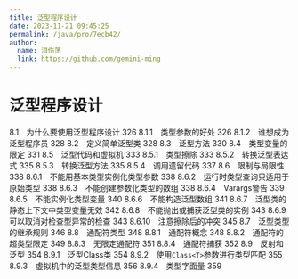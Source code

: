 ```yaml
---
title: 泛型程序设计
date: 2023-11-21 09:45:25
permalink: /java/pro/7ecb42/
author: 
  name: 泪伤荡
  link: https://github.com/gemini-ming
---
```

# 泛型程序设计

8.1　为什么要使用泛型程序设计 326
8.1.1　类型参数的好处 326
8.1.2　谁想成为泛型程序员 328
8.2　定义简单泛型类 328
8.3　泛型方法 330
8.4　类型变量的限定 331
8.5　泛型代码和虚拟机 333
8.5.1　类型擦除 333
8.5.2　转换泛型表达式 335
8.5.3　转换泛型方法 335
8.5.4　调用遗留代码 337
8.6　限制与局限性 338
8.6.1　不能用基本类型实例化类型参数 338
8.6.2　运行时类型查询只适用于原始类型 338
8.6.3　不能创建参数化类型的数组 338
8.6.4　Varargs警告 339
8.6.5　不能实例化类型变量 340
8.6.6　不能构造泛型数组 341
8.6.7　泛型类的静态上下文中类型变量无效 342
8.6.8　不能抛出或捕获泛型类的实例 343
8.6.9　可以取消对检查型异常的检查 343
8.6.10　注意擦除后的冲突 345
8.7　泛型类型的继承规则 346
8.8　通配符类型 348
8.8.1　通配符概念 348
8.8.2　通配符的超类型限定 349
8.8.3　无限定通配符 351
8.8.4　通配符捕获 352
8.9　反射和泛型 354
8.9.1　泛型Class类 354
8.9.2　使用`Class<T>`参数进行类型匹配 355
8.9.3　虚拟机中的泛型类型信息 356
8.9.4　类型字面量 359